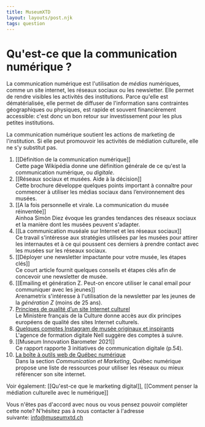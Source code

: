 ```yaml
---
title: MuseumXTD
layout: layouts/post.njk
tags: question
---
```

# Qu'est-ce que la communication numérique ?
La communication numérique est l'utilisation de *médias* numériques, comme un site internet, les réseaux sociaux ou les newsletter. Elle permet de rendre visibles les activités des institutions. 
Parce qu'elle est dématérialisée, elle permet de diffuser de l'information sans contraintes géographiques ou physiques, est rapide et souvent financièrement accessible: c'est donc un bon retour sur investissement pour les plus petites institutions.

La communication numérique soutient les actions de marketing de l'institution. Si elle peut promouvoir les activités de médiation culturelle, elle ne s'y substitut pas.  

1. [[Définition de la communication numérique]]   
   Cette page Wikipédia donne une définition générale de ce qu'est la communication numérique, ou *digitale*.
2. [[Réseaux sociaux et musées. Aide à la décision]]  
    Cette brochure développe quelques points important à connaître pour commencer à utiliser les médias sociaux dans l’environnement des musées.
3. [[A la fois personnelle et virale. La communication du musée réinventée]]  
   Ainhoa Simòn Diez évoque les grandes tendances des réseaux sociaux et la manière dont les musées peuvent s'adapter. 
4. [[La communication muséale sur Internet et les réseaux sociaux]]  
   Ce travail s'intéresse aux stratégies utilisées par les musées pour attirer les internautes et à ce qui poussent ces derniers à prendre contact avec les musées sur les réseaux sociaux. 
5. [[Déployer une newsletter impactante pour votre musée, les étapes clés]]     
   Ce court article fournit quelques conseils et étapes clés afin de concevoir une newsletter de musée.
6. [[Emailing et génération Z. Peut-on encore utiliser le canal email pour communiquer avec les jeunes]]    
   Arenametrix s'intéresse à l'utilisation de la newsletter par les jeunes de la _génération Z_ (moins de 25 ans).
7. [Principes de qualité d’un site Internet culturel](https://www.culture.gouv.fr/Thematiques/Musees/Pour-les-professionnels/Rendre-les-collections-accessibles-aux-publics/Assurer-la-diffusion-numerique-des-collections/Mise-en-ligne-des-collections/Principes-de-qualite-d-un-site-Internet-culturel)   
   Le Ministère français de la Culture donne accès aux dix principes européens de qualité des sites Internet culturels. 
8. [Quelques comptes Instagram de musée originaux et inspirants](https://nell-associes.com/blog/les-musees-a-suivre-sur-instagram-quand-la-mediation-numerique-se-decline-sur-les-reseaux-sociaux/)   
   L'agence de formation digitale Nell suggère des comptes à suivre. 
9. [[Museum Innovation Barometer 2021]]   
   Ce rapport rapporte 3 initiatives de communication digitale (p.54). 
10. [La boîte à outils web de Québec numérique](https://quebecnumerique.com/boite-outils/#tab-85-0)   
    Dans la section *Communication et Marketing*, Québec numérique propose une liste de ressources pour utiliser les réseaux ou mieux référencer son site internet.

Voir également: [[Qu'est-ce que le marketing digital]], [[Comment penser la médiation culturelle avec le numérique]]
 
Vous n'êtes pas d'accord avec nous ou vous pensez pouvoir compléter cette note? N'hésitez pas à nous contacter à l'adresse suivante: [info@museumxtd.ch](mailto:info@museumxtd.ch)

